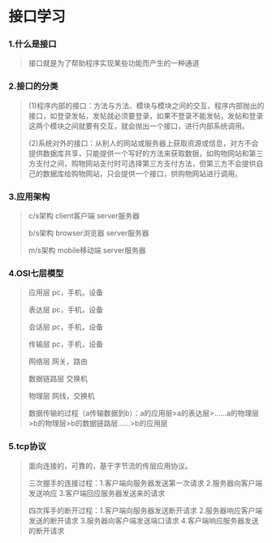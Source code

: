 # 接口学习

### 1.什么是接口

>接口就是为了帮助程序实现某些功能而产生的一种通道

### 2.接口的分类

>(1)程序内部的接口：方法与方法、模块与模块之间的交互，程序内部抛出的接口，如登录发帖，发帖就必须要登录，如果不登录不能发帖，发帖和登录这两个模块之间就要有交互，就会抛出一个接口，进行内部系统调用。
>
>(2)系统对外的接口：从别人的网站或服务器上获取资源或信息，对方不会提供数据库共享，只能提供一个写好的方法来获取数据，如购物网站和第三方支付之间，购物网站支付时可选择第三方支付方法，但第三方不会提供自己的数据库给购物网站，只会提供一个接口，供购物网站进行调用。

### 3.应用架构

> c/s架构 	client客户端 server服务器
>
> b/s架构 	browser浏览器 server服务器
>
> m/s架构	mobile移动端 server服务器

### 4.OSI七层模型

>应用层	pc，手机，设备
>
>表达层	pc，手机，设备
>
>会话层	pc，手机，设备
>
>传输层 	pc，手机，设备
>
>网络层	网关，路由
>
>数据链路层	交换机
>
>物理层	网线，交换机
>
>数据传输的过程（a传输数据到b）：a的应用层>a的表达层>......a的物理层>b的物理层>b的数据链路层......>b的应用层

### 5.tcp协议

>面向连接的，可靠的，基于字节流的传层应用协议。
>
>三次握手的连接过程：1.客户端向服务器发送第一次请求 2.服务器向客户端发送响应 3.客户端回应服务器发送来的请求
>
>四次挥手的断开过程：1.客户端向服务器发送断开请求 2.服务器响应客户端发送的断开请求 3.服务器向客户端发送端口请求 4.客户端响应服务器发送的断开请求
